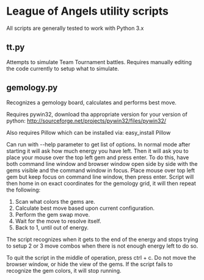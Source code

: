 League of Angels utility scripts
===
All scripts are generally tested to work with Python 3.x

tt.py
-----
Attempts to simulate Team Tournament battles. Requires manually editing the code currently to setup what to simulate.

gemology.py
-----------
Recognizes a gemology board, calculates and performs best move.

Requires pywin32, download tha appropriate version for your version of python:
http://sourceforge.net/projects/pywin32/files/pywin32/

Also requires Pillow which can be installed via:
easy_install Pillow

Can run with --help parameter to get list of options.  In normal mode after starting it will ask how much energy you have left. Then it will ask you to place your mouse over the top left gem and press enter.  To do this, have both command line window and browser window open side by side with the gems visible and the command window in focus. Place mouse over top left gem but keep focus on command line window, then press enter.  Script will then home in on exact coordinates for the gemology grid, it will then repeat the following:

1. Scan what colors the gems are.
2. Calculate best move based upon current configuration.
3. Perform the gem swap move.
4. Wait for the move to resolve itself.
5. Back to 1, until out of energy.

The script recognizes when it gets to the end of the energy and stops trying to setup 2 or 3 move combos when there is not enough energy left to do so.

To quit the script in the middle of operation, press ctrl + c. Do not move the browser window, or hide the view of the gems.  If the script fails to recognize the gem colors, it will stop running.
